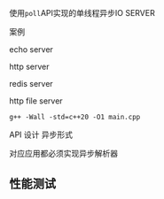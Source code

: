 
使用`poll`API实现的单线程异步IO SERVER


案例 

echo server

http server

redis server

http file server


```
g++ -Wall -std=c++20 -O1 main.cpp
```

API 设计
异步形式


对应应用都必须实现异步解析器


## 性能测试


